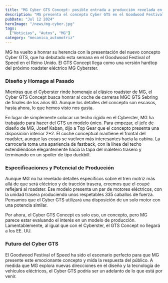 ```yaml
---
title: "MG Cyber GTS Concept: posible entrada a producción revelada en Goodwood"
description: "MG presenta el concepto Cyber GTS en el Goodwood Festival of Speed, un hardtop basado en el Cyberster roadster eléctrico. Descubre los detalles y el potencial de producción de este emocionante modelo."
pubDate: "Jul 12 2024"
heroImage: "/news/mg-cyber.jpg"
tags:
  ["Noticias", "Autos", "MG"]
category: "mecanica_automotriz"
---
```


MG ha vuelto a honrar su herencia con la presentación del nuevo concepto Cyber GTS, que ha debutado esta semana en el Goodwood Festival of Speed en el Reino Unido. El GTS Concept llega como una versión hardtop del próximo roadster eléctrico MG Cyberster.

### Diseño y Homage al Pasado

Mientras que el Cyberster rinde homenaje al clásico roadster de MG, el Cyber GTS Concept busca honrar al coche de carreras MGC GTS Sebring de finales de los años 60. Aunque los detalles del concepto son escasos, hasta ahora, lo que hemos visto nos gusta.

En lugar de simplemente colocar un techo rígido en el Cyberster, MG ha trabajado para hacer del GTS un modelo único. Para empezar, el jefe de diseño de MG, Josef Kaban, dijo a Top Gear que el concepto presenta una disposición interior 2+2. El coche conceptual mantiene el frontal del roadster, aunque las cosas se vuelven más interesantes hacia la cabina. La carrocería toma una apariencia de fastback, con la línea del techo extendiéndose elegantemente hacia la tapa del maletero trasero y terminando en un spoiler de tipo duckbill.

### Especificaciones y Potencial de Producción

Aunque MG no ha revelado detalles específicos sobre el tren motriz más allá de que será eléctrico y de tracción trasera, creemos que el coupé reflejará al roadster. Ese modelo presenta un par de motores eléctricos, con la unidad trasera produciendo unos respetables 335 caballos de fuerza. Pensamos que el Cyber GTS utilizará una disposición de un solo motor con una potencia similar.

Por ahora, el Cyber GTS Concept es solo eso, un concepto, pero MG parece estar evaluando el interés en un modelo de producción. Lamentablemente, al igual que con el Cyberster, el GTS Concept no llegará a los EE. UU.

### Futuro del Cyber GTS

El Goodwood Festival of Speed ha sido el escenario perfecto para que MG presente este emocionante concepto y mida la respuesta del público. A medida que MG explora nuevas direcciones en el diseño y la tecnología de vehículos eléctricos, el Cyber GTS podría ser un adelanto de lo que está por venir.